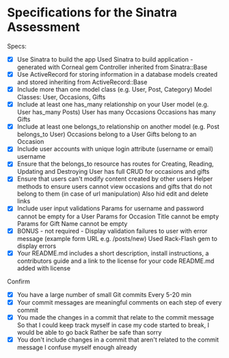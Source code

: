 # Specifications for the Sinatra Assessment

Specs:
- [x] Use Sinatra to build the app
      Used Sinatra to build application - generated with Corneal gem
      Controller inherited from Sinatra::Base
- [X] Use ActiveRecord for storing information in a database
      models created and stored inheriting from ActiveRecord::Base
- [X] Include more than one model class (e.g. User, Post, Category)
      Model Classes: User, Occasions, Gifts
- [X] Include at least one has_many relationship on your User model (e.g. User has_many Posts)
      User has many Occasions
      Occasions has many Gifts
- [X] Include at least one belongs_to relationship on another model (e.g. Post belongs_to User)
      Occasions belong to a User
      Gifts belong to an Occasion
- [X] Include user accounts with unique login attribute (username or email)
      username
- [X] Ensure that the belongs_to resource has routes for Creating, Reading, Updating and Destroying
      User has full CRUD for occasions and gifts
- [X] Ensure that users can't modify content created by other users
      Helper methods to ensure users cannot view occasions and gifts that do not belong to them (in case of url manipulation)
      Also hid edit and delete links
- [X] Include user input validations
      Params for username and password cannot be empty for a User
      Params for Occasion Title cannot be empty
      Params for Gift Name cannot be empty
- [X] BONUS - not required - Display validation failures to user with error message (example form URL e.g. /posts/new)
      Used Rack-Flash gem to display errors
- [X] Your README.md includes a short description, install instructions, a contributors guide and a link to the license for your code
      README.md added with license

Confirm
- [X] You have a large number of small Git commits
      Every 5-20 min
- [X] Your commit messages are meaningful
      comments on each step of every commit
- [X] You made the changes in a commit that relate to the commit message
      So that I could keep track myself in case my code started to break, I would be able to go back
      Rather be safe than sorry
- [X] You don't include changes in a commit that aren't related to the commit message
      I confuse myself enough already
